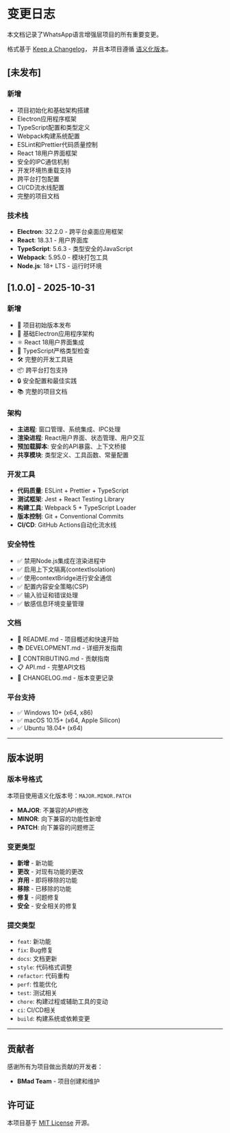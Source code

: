 # 变更日志

本文档记录了WhatsApp语言增强层项目的所有重要变更。

格式基于 [Keep a Changelog](https://keepachangelog.com/zh-CN/1.0.0/)，
并且本项目遵循 [语义化版本](https://semver.org/lang/zh-CN/)。

## [未发布]

### 新增
- 项目初始化和基础架构搭建
- Electron应用程序框架
- TypeScript配置和类型定义
- Webpack构建系统配置
- ESLint和Prettier代码质量控制
- React 18用户界面框架
- 安全的IPC通信机制
- 开发环境热重载支持
- 跨平台打包配置
- CI/CD流水线配置
- 完整的项目文档

### 技术栈
- **Electron**: 32.2.0 - 跨平台桌面应用框架
- **React**: 18.3.1 - 用户界面库
- **TypeScript**: 5.6.3 - 类型安全的JavaScript
- **Webpack**: 5.95.0 - 模块打包工具
- **Node.js**: 18+ LTS - 运行时环境

## [1.0.0] - 2025-10-31

### 新增
- 🎉 项目初始版本发布
- 📱 基础Electron应用程序架构
- ⚛️ React 18用户界面集成
- 🔧 TypeScript严格类型检查
- 🛠️ 完整的开发工具链
- 📦 跨平台打包支持
- 🔒 安全配置和最佳实践
- 📚 完整的项目文档

### 架构
- **主进程**: 窗口管理、系统集成、IPC处理
- **渲染进程**: React用户界面、状态管理、用户交互
- **预加载脚本**: 安全的API暴露、上下文桥接
- **共享模块**: 类型定义、工具函数、常量配置

### 开发工具
- **代码质量**: ESLint + Prettier + TypeScript
- **测试框架**: Jest + React Testing Library
- **构建工具**: Webpack 5 + TypeScript Loader
- **版本控制**: Git + Conventional Commits
- **CI/CD**: GitHub Actions自动化流水线

### 安全特性
- ✅ 禁用Node.js集成在渲染进程中
- ✅ 启用上下文隔离(contextIsolation)
- ✅ 使用contextBridge进行安全通信
- ✅ 配置内容安全策略(CSP)
- ✅ 输入验证和错误处理
- ✅ 敏感信息环境变量管理

### 文档
- 📖 README.md - 项目概述和快速开始
- 📚 DEVELOPMENT.md - 详细开发指南
- 🤝 CONTRIBUTING.md - 贡献指南
- 📋 API.md - 完整API文档
- 📝 CHANGELOG.md - 版本变更记录

### 平台支持
- ✅ Windows 10+ (x64, x86)
- ✅ macOS 10.15+ (x64, Apple Silicon)
- ✅ Ubuntu 18.04+ (x64)

---

## 版本说明

### 版本号格式
本项目使用语义化版本号：`MAJOR.MINOR.PATCH`

- **MAJOR**: 不兼容的API修改
- **MINOR**: 向下兼容的功能性新增
- **PATCH**: 向下兼容的问题修正

### 变更类型
- **新增** - 新功能
- **更改** - 对现有功能的更改
- **弃用** - 即将移除的功能
- **移除** - 已移除的功能
- **修复** - 问题修复
- **安全** - 安全相关的修复

### 提交类型
- `feat`: 新功能
- `fix`: Bug修复
- `docs`: 文档更新
- `style`: 代码格式调整
- `refactor`: 代码重构
- `perf`: 性能优化
- `test`: 测试相关
- `chore`: 构建过程或辅助工具的变动
- `ci`: CI/CD相关
- `build`: 构建系统或依赖变更

---

## 贡献者

感谢所有为项目做出贡献的开发者：

- **BMad Team** - 项目创建和维护

## 许可证

本项目基于 [MIT License](LICENSE) 开源。